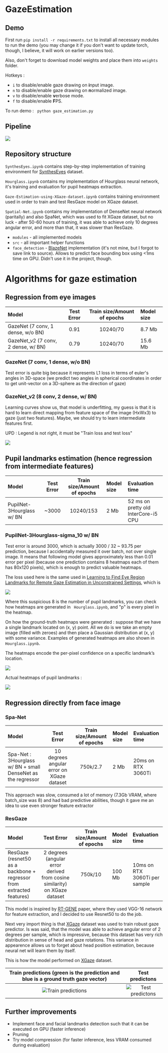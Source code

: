 # GazeEstimation
## Demo

First run ```pip install -r requirements.txt``` to install all necessary modules to run the demo (you may change it if you don't want to update torch, though, I believe, it will work on earlier versions too).

Also, don't forget to download model weights and place them into `weights` folder.

Hotkeys : 
* ```i``` to disable/enable gaze drawing on <b>i</b>nput image.
* ```n``` to disable/enable gaze drawing on <b>n</b>ormalized image.
* ```v``` to disable/enable <b>v</b>erbose mode.
* ```f``` to disable/enable <b>F</b>PS.

To run demo : ``` python gaze_estimation.py``` 
## Pipeline

![](networks_evaluations/pipeline.png)

## Repository structure 

`SynthesEyes.ipynb` contains step-by-step implementation of 
training environment for [SynthesEyes](https://www.cl.cam.ac.uk/research/rainbow/projects/syntheseyes/) dataset.

`Hourglass.ipynb` contains my implementation of Hourglass neural network, it's training and evaluation for pupil heatmaps extraction.

`Gaze-Estimation-using-XGaze-dataset.ipynb` contains training environment used in order to train and test ResGaze model on XGaze dataset.

`Spatial-Net.ipynb` contains my implementation of DenseNet neural network (paritally) and also SpaNet, which was used to fit XGaze dataset, but no luck - after 50-60 hours of training, it was able to achieve only 10 degrees angular error, and more than that, it was slower than ResGaze.

* `modules` - all implemented models
* `src` - all important helper functions
* `face_detection` - [BlazeNet](https://arxiv.org/pdf/1907.05047.pdf) implementation (it's not mine, but I forgot to save link to source). Allows to predict face bounding box using <1ms time on GPU. Didn't use it in the project, though.

# Algorithms for gaze estimation

## Regression from eye images
| Model                                  | Test Error                    |   Train size/Amount of epochs |   Model size   |
|:---------------------------------------|:-----------------------------:|:-----------------------------:|:---------------|
| GazeNet (7 conv, 1 dense, w/o BN)      |           0.91                |       10240/70                |    8.7 Mb      |
| GazeNet_v2 (7 conv, 2 dense, w/ BN)    |           0.79                |       10240/70                |   15.6 Mb      |

### GazeNet (7 conv, 1 dense, w/o BN) 
Test error is quite big because it represents L1 loss in terms of euler's angles in 3D-space 
(we predict two angles in spherical coordinates in order to get unit-vector on a 3D-sphere as the direction of gaze) 

### GazeNet_v2 (8 conv, 2 dense, w/ BN)
Learning curves show us, that model is underfitting, my guess is that it is hard to learn direct mapping from feature space of the image (HxWx3) to gaze (just two features). Maybe, we should try to learn intermediate features first.

UPD : Legend is not right, it must be "Train loss and test loss" 

![](learning_curves/GazeNet_v2.jpg)

## Pupil landmarks estimation (hence regression from intermediate features)

| Model                                  | Test Error                    | Train size/Amount of epochs |   Model size   | Evaluation time |
|:---------------------------------------|:-----------------------------:|:---------------------------:|:---------------|:----------------|
| PupilNet-3Hourglass w/ BN              |              ~3000            |     10240/153               |       2 Mb     | 52 ms on pretty old InterCore-i5 CPU   |

### PupilNet-3Hourglass-sigma_10 w/ BN

Test error is around 3000, which is actually 3000 / 32 ~ 93.75 per prediction, because I accidentally 
measured it over batch, not over single image. It means that following model gives approximately less than 0.01 error per pixel 
(because one prediction contains 8 heatmaps each of them has 80x120 pixels), which 
is enough to predict valuable heatmaps.

The loss used here is the same used in [Learning to Find Eye Region Landmarks for Remote Gaze
Estimation in Unconstrained Settings](https://perceptualui.org/publications/park18_etra.pdf), which is 

![](https://latex.codecogs.com/svg.latex?\sum_{i&space;=&space;0}^{8}\sum_{p}&space;||&space;h_{i}(p)&space;-&space;\widetilde{h_{i}(p)}||_{2}^{2})

Where this suspicious 8 is the number of pupil landmarks, you can check how heatmaps are generated in ``` Hourglass.ipynb```, and "p" is every pixel in the heatmap.

On how the ground-truth heatmaps were generated : suppose that we have a single landmark located on (x, y) point. All we do is we take an empty image (filled with zeroes) and then place a Gaussian distribution at (x, y) with some variance. Examples of generated heatmaps are also shown in ```Hourglass.ipynb```.

The heatmaps encode
the per-pixel confidence on a specific landmark’s location.

![](learning_curves/PupilEyeNet_3Hourglass.jpg)

Actual heatmaps of pupil landmarks : 

![](networks_evaluations/pupil_heatmaps.png)

## Regression directly from face image

### Spa-Net

| Model                                  | Test Error                    | Train size/Amount of epochs |   Model size   | Evaluation time |
|:---------------------------------------|:-----------------------------:|:---------------------------:|:---------------|:----------------|
| Spa-Net : 3Hourglass w/ BN + small DenseNet as the regressor              |              10 degrees angular error on XGaze dataset            |     750k/2.7               |       2 Mb     | 20ms on RTX 3060Ti   |

This approach was slow, consumed a lot of memory (7.3Gb VRAM, where batch_size was 8) and had bad predictive abilities, though it gave me an idea to use even stronger feature extractor

### ResGaze

| Model                                  | Test Error                    | Train size/Amount of epochs |   Model size   | Evaluation time |
|:---------------------------------------|:-----------------------------:|:---------------------------:|:---------------|:----------------|
| ResGaze (resnet50 as a backbone + regressor from extracted features)   |             2 degrees (angular error derived from cosine similarity) on XGaze dataset         |     750k/10               |       100 Mb     | 10ms on RTX 3060Ti per sample   |

This model is inspired by [RT-GENE](https://openaccess.thecvf.com/content_ECCV_2018/papers/Tobias_Fischer_RT-GENE_Real-Time_Eye_ECCV_2018_paper.pdf) paper, where they used VGG-16 network for feature extraction, and I decided to use Resnet50 to do the job. 

Next very import thing is that [XGaze](https://ait.ethz.ch/projects/2020/ETH-XGaze/) dataset was used to train robust gaze predictor. Is was said, that the model was able to achieve angular error of 2 degrees per sample, which is impressive, because this dataset has very rich distribution in sense of head and gaze rotations. This variance in appearence allows us to forget about head position estimation, because neural net will learn them by itself.

This is how the model performed on [XGaze](https://ait.ethz.ch/projects/2020/ETH-XGaze/) dataset.

Train predictions (green is the prediction and blue is a ground truth gaze vector)             |  Test predictons
:-------------------------:|:-------------------------:
![Train predictions](networks_evaluations/ResGaze_train_predictions.jpg)|  ![Test predictons](networks_evaluations/ResGaze_test_predictions.jpg)

## Further improvements

* Implement face and facial landmarks detection such that it can be executed on GPU (faster inference)
* Pruning
* Try model compression (for faster inference, less VRAM consumed during evaluation)
